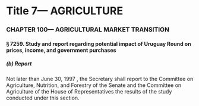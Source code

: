 
# Title 7— AGRICULTURE
### CHAPTER 100— AGRICULTURAL MARKET TRANSITION
#### § 7259. Study and report regarding potential impact of Uruguay Round on prices, income, and government purchases
##### (b) Report

Not later than June 30, 1997 , the Secretary shall report to the Committee on Agriculture, Nutrition, and Forestry of the Senate and the Committee on Agriculture of the House of Representatives the results of the study conducted under this section.
